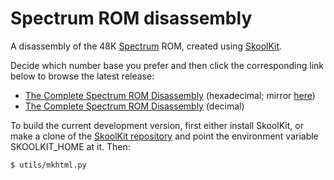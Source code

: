 Spectrum ROM disassembly
========================

A disassembly of the 48K [Spectrum](https://en.wikipedia.org/wiki/ZX_Spectrum)
ROM, created using [SkoolKit](https://skoolkit.ca).

Decide which number base you prefer and then click the corresponding link below
to browse the latest release:

* [The Complete Spectrum ROM Disassembly](https://skoolkid.github.io/rom/) (hexadecimal; mirror [here](https://skoolkid.gitlab.io/rom/))
* [The Complete Spectrum ROM Disassembly](https://skoolkit.ca/disassemblies/rom/) (decimal)

To build the current development version, first either install SkoolKit, or
make a clone of the [SkoolKit repository](https://github.com/skoolkid/skoolkit)
and point the environment variable SKOOLKIT_HOME at it. Then:

    $ utils/mkhtml.py
